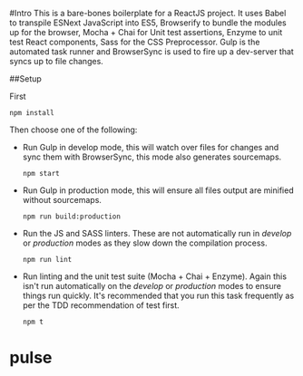 #Intro
This is a bare-bones boilerplate for a ReactJS project.  It uses Babel to transpile ESNext JavaScript into ES5, Browserify to bundle the modules up for the browser, Mocha + Chai for Unit test assertions, Enzyme to unit test React components, Sass for the CSS Preprocessor.  Gulp is the automated task runner and BrowserSync is used to fire up a dev-server that syncs up to file changes.

##Setup

First
```
npm install
``` 

Then choose one of the following:
* Run Gulp in develop mode, this will watch over files for changes and sync them with BrowserSync, this mode also generates sourcemaps.
  ```
  npm start
  ``` 

* Run Gulp in production mode, this will ensure all files output are minified without sourcemaps.  
  ```
  npm run build:production
  ```

* Run the JS and SASS linters.  These are not automatically run in _develop_ or _production_ modes as they slow down the compilation process.  
  ```
  npm run lint
  ```

* Run linting and the unit test suite (Mocha + Chai + Enzyme).  Again this isn't run automatically on the _develop_ or _production_ modes to ensure things run quickly.  It's recommended that you run this task frequently as per the TDD recommendation of test first.
  ```
  npm t
  ```
# pulse
